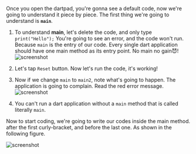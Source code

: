 Once you open the dartpad, you're gonna see a default code, now we're going to understand it piece by piece. The first thing we're going to understand is **`main`**.

1. To understand **main**, let's delete the code, and only type `print("Hello");` You're going to see an error, and the code won't run. Because `main` is the entry of our code. Every single dart application should have one main method as its entry point. No main no gain😈!
   ![screenshot](https://lh6.googleusercontent.com/H82TF92ZL3MmYPOWEaIzwuPAOLh9Ffbom4wG7FQ6kt8PCL28-qJvlQlRT7NzYZ-Yc8gQsQmIv5YL4XMcby_SFhoAQnxvnOxoPylhkb2lL9iqFl_ihNUh5ieMv1NI1SoBKsmISdWM)
2. Let's tap `Reset` button. Now let's run the code, it's working!
3. Now if we change `main` to `main2`, note what's going to happen. The application is going to complain. Read the red error message.
   ![screenshot](https://lh3.googleusercontent.com/Wdln-RHFt7lrSzdSrrOW_HPg59ohhcbLoGxsgrGZCdNZnI-fM0MrYxzoH9A78eQUrKx7FbriVnYIV31oyvgPgNhUZ6wRmPjcRkLZaF5xi953OxYGVFFm297GSuoL-8eef9foArd7)

4. You can't run a dart application without a `main` method that is called literally `main`.

Now to start coding, we're going to write our codes inside the main method. after the first curly-bracket, and before the last one. As shown in the following figure.

![screenshot](https://lh6.googleusercontent.com/tFXAm9nfToV3KAqf3GZP2bi-PUErzj0sUUxySflyep8SAE8cNrf3Eh87t6ySpeJaemd4HxFDPXlrdV0zWDDwclKMMvzqGXxlPIB7jNbkPH1j9hvAZcioHkpW6YNGMZs5VtOUcFYJ)
